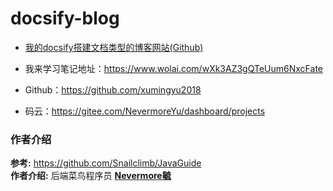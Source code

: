 # docsify-blog

- [我的docsify搭建文档类型的博客网站(Github)](https://xumingyu2018.github.io/docsify-blog/)


- 我来学习笔记地址：https://www.wolai.com/wXk3AZ3gQTeUum6NxcFate
- Github：https://github.com/xumingyu2018
- 码云：https://gitee.com/NevermoreYu/dashboard/projects

### 作者介绍

**参考:**  https://github.com/Snailclimb/JavaGuide    
**作者介绍:**  后端菜鸟程序员  **[Nevermore毓](https://github.com/xumingyu2018)** 
